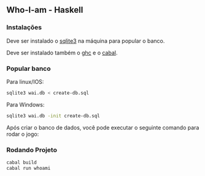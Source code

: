 ## Who-I-am - Haskell

### Instalações
Deve ser instalado o [sqlite3](https://www.sqlite.org/index.html) na máquina para popular o banco.

Deve ser instalado também o [ghc](https://www.haskell.org/ghc/download.html) e o [cabal](https://www.haskell.org/cabal/).

### Popular banco

Para linux/IOS:
```bash
sqlite3 wai.db < create-db.sql
```

Para Windows:
```bash
sqlite3 wai.db -init create-db.sql
```
Após criar o banco de dados, você pode executar o seguinte comando para rodar o jogo:

### Rodando Projeto

```bash
cabal build
cabal run whoami
```